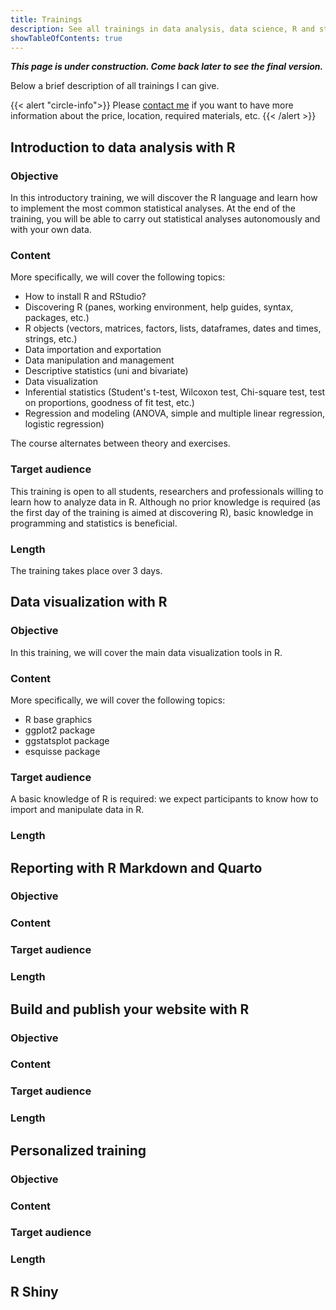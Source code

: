 ```yaml
---
title: Trainings
description: See all trainings in data analysis, data science, R and statistics, provided by Antoine Soetewey.
showTableOfContents: true
---
```


***This page is under construction. Come back later to see the final version.***

Below a brief description of all trainings I can give.

{{< alert "circle-info">}}
Please [contact me](/#contact) if you want to have more information about the price, location, required materials, etc.
{{< /alert >}}

## Introduction to data analysis with R

### Objective

In this introductory training, we will discover the R language and learn how to implement the most common statistical analyses. At the end of the training, you will be able to carry out statistical analyses autonomously and with your own data.

### Content

More specifically, we will cover the following topics:

- How to install R and RStudio?
- Discovering R (panes, working environment, help guides, syntax, packages, etc.)
- R objects (vectors, matrices, factors, lists, dataframes, dates and times, strings, etc.)
- Data importation and exportation
- Data manipulation and management
- Descriptive statistics (uni and bivariate)
- Data visualization
- Inferential statistics (Student's t-test, Wilcoxon test, Chi-square test, test on proportions, goodness of fit test, etc.)
- Regression and modeling (ANOVA, simple and multiple linear regression, logistic regression)

The course alternates between theory and exercises.

### Target audience

This training is open to all students, researchers and professionals willing to learn how to analyze data in R. Although no prior knowledge is required (as the first day of the training is aimed at discovering R), basic knowledge in programming and statistics is beneficial.

### Length

The training takes place over 3 days.

## Data visualization with R

### Objective

In this training, we will cover the main data visualization tools in R.

### Content

More specifically, we will cover the following topics:

- R base graphics
- ggplot2 package
- ggstatsplot package
- esquisse package

### Target audience

A basic knowledge of R is required: we expect participants to know how to import and manipulate data in R.

### Length

## Reporting with R Markdown and Quarto

### Objective

### Content

### Target audience

### Length

## Build and publish your website with R

### Objective

### Content

### Target audience

### Length

## Personalized training

### Objective

### Content

### Target audience

### Length

## R Shiny

